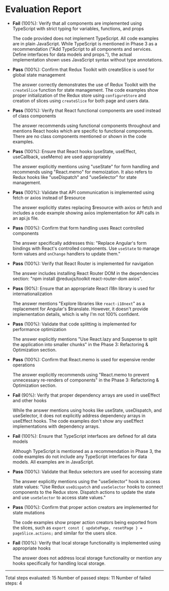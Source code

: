 # Evaluation Report

- **Fail** (100%): Verify that all components are implemented using TypeScript with strict typing for variables, functions, and props

    The code provided does not implement TypeScript. All code examples are in plain JavaScript. While TypeScript is mentioned in Phase 3 as a recommendation ("Add TypeScript to all components and services. Define interfaces for data models and props."), the actual implementation shown uses JavaScript syntax without type annotations.

- **Pass** (100%): Confirm that Redux Toolkit with createSlice is used for global state management

    The answer correctly demonstrates the use of Redux Toolkit with the `createSlice` function for state management. The code examples show proper initialization of the Redux store using `configureStore` and creation of slices using `createSlice` for both page and users data.

- **Pass** (100%): Verify that React functional components are used instead of class components

    The answer recommends using functional components throughout and mentions React hooks which are specific to functional components. There are no class components mentioned or shown in the code examples.

- **Pass** (100%): Ensure that React hooks (useState, useEffect, useCallback, useMemo) are used appropriately

    The answer explicitly mentions using "useState" for form handling and recommends using "React.memo" for memoization. It also refers to Redux hooks like "useDispatch" and "useSelector" for state management.

- **Pass** (100%): Validate that API communication is implemented using fetch or axios instead of $resource

    The answer explicitly states replacing $resource with axios or fetch and includes a code example showing axios implementation for API calls in an api.js file.

- **Pass** (100%): Confirm that form handling uses React controlled components

    The answer specifically addresses this: "Replace Angular's form bindings with React's controlled components. Use `useState` to manage form values and `onChange` handlers to update them."

- **Pass** (100%): Verify that React Router is implemented for navigation

    The answer includes installing React Router DOM in the dependencies section: "npm install @reduxjs/toolkit react-router-dom axios".

- **Pass** (90%): Ensure that an appropriate React i18n library is used for internationalization

    The answer mentions "Explore libraries like `react-i18next`" as a replacement for Angular's $translate. However, it doesn't provide implementation details, which is why I'm not 100% confident.

- **Pass** (100%): Validate that code splitting is implemented for performance optimization

    The answer explicitly mentions "Use React.lazy and Suspense to split the application into smaller chunks" in the Phase 3: Refactoring & Optimization section.

- **Pass** (100%): Confirm that React.memo is used for expensive render operations

    The answer explicitly recommends using "React.memo to prevent unnecessary re-renders of components" in the Phase 3: Refactoring & Optimization section.

- **Fail** (90%): Verify that proper dependency arrays are used in useEffect and other hooks

    While the answer mentions using hooks like useState, useDispatch, and useSelector, it does not explicitly address dependency arrays in useEffect hooks. The code examples don't show any useEffect implementations with dependency arrays.

- **Fail** (100%): Ensure that TypeScript interfaces are defined for all data models

    Although TypeScript is mentioned as a recommendation in Phase 3, the code examples do not include any TypeScript interfaces for data models. All examples are in JavaScript.

- **Pass** (100%): Validate that Redux selectors are used for accessing state

    The answer explicitly mentions using the "useSelector" hook to access state values: "Use Redux `useDispatch` and `useSelector` hooks to connect components to the Redux store. Dispatch actions to update the state and use `useSelector` to access state values."

- **Pass** (100%): Confirm that proper action creators are implemented for state mutations

    The code examples show proper action creators being exported from the slices, such as `export const { updatePage, resetPage } = pageSlice.actions;` and similar for the users slice.

- **Fail** (100%): Verify that local storage functionality is implemented using appropriate hooks

    The answer does not address local storage functionality or mention any hooks specifically for handling local storage.

---

Total steps evaluated: 15
Number of passed steps: 11
Number of failed steps: 4